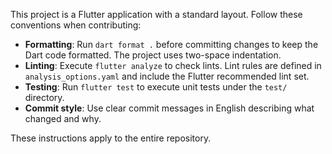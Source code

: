 This project is a Flutter application with a standard layout. Follow these conventions when contributing:

- **Formatting**: Run `dart format .` before committing changes to keep the Dart code formatted. The project uses two-space indentation.
- **Linting**: Execute `flutter analyze` to check lints. Lint rules are defined in `analysis_options.yaml` and include the Flutter recommended lint set.
- **Testing**: Run `flutter test` to execute unit tests under the `test/` directory.
- **Commit style**: Use clear commit messages in English describing what changed and why.

These instructions apply to the entire repository.
